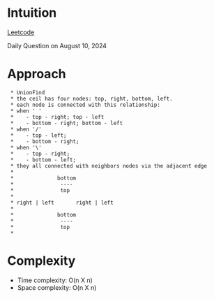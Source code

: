 # Intuition

[Leetcode](https://leetcode.com/problems/regions-cut-by-slashes/)

Daily Question on August 10, 2024

# Approach

```
 * UnionFind
 * the ceil has four nodes: top, right, bottom, left.
 * each node is connected with this relationship:
 * when ' '
 *    - top - right; top - left
 *    - bottom - right; bottom - left
 * when '/'
 *    - top - left;
 *    - bottom - right;
 * when '\'
 *    - top - right;
 *    - bottom - left;
 * they all connected with neighbors nodes via the adjacent edge
 *
 *              bottom
 *               ----
 *               top
 *
 * right | left       right | left
 *
 *              bottom
 *               ----
 *               top
 *
```

# Complexity

- Time complexity: O(n X n)
- Space complexity: O(n X n)
